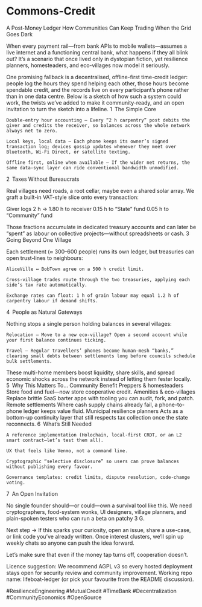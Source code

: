 # Commons-Credit

A Post-Money Ledger
How Communities Can Keep Trading When the Grid Goes Dark

When every payment rail—from bank APIs to mobile wallets—assumes a live internet and a functioning central bank, what happens if they all blink out? It’s a scenario that once lived only in dystopian fiction, yet resilience planners, homesteaders, and eco-villages now model it seriously.

One promising fallback is a decentralised, offline-first time-credit ledger: people log the hours they spend helping each other, those hours become spendable credit, and the records live on every participant’s phone rather than in one data centre.
Below is a sketch of how such a system could work, the twists we’ve added to make it community-ready, and an open invitation to turn the sketch into a lifeline.
1 The Simple Core

    Double-entry hour accounting – Every “2 h carpentry” post debits the giver and credits the receiver, so balances across the whole network always net to zero.

    Local keys, local data – Each phone keeps its owner’s signed transaction log; devices gossip updates whenever they meet over Bluetooth, Wi-Fi Direct, or satellite texting.

    Offline first, online when available – If the wider net returns, the same data-sync layer can ride conventional bandwidth unmodified.

2 Taxes Without Bureaucrats

Real villages need roads, a root cellar, maybe even a shared solar array. We graft a built-in VAT-style slice onto every transaction:

Giver logs 2 h  →
  1.80 h to receiver
  0.15 h to “State” fund
  0.05 h to “Community” fund

Those fractions accumulate in dedicated treasury accounts and can later be “spent” as labour on collective projects—without spreadsheets or cash.
3 Going Beyond One Village

Each settlement (≈ 300–600 people) runs its own ledger, but treasuries can open trust-lines to neighbours:

    AliceVille ↔ BobTown agree on a 500 h credit limit.

    Cross-village trades route through the two treasuries, applying each side’s tax rate automatically.

    Exchange rates can float: 1 h of grain labour may equal 1.2 h of carpentry labour if demand shifts.

4 People as Natural Gateways

Nothing stops a single person holding balances in several villages:

    Relocation – Move to a new eco-village? Open a second account while your first balance continues ticking.

    Travel – Regular travellers’ phones become human-mesh “banks,” clearing small debts between settlements long before councils schedule bulk settlements.

These multi-home members boost liquidity, share skills, and spread economic shocks across the network instead of letting them fester locally.
5 Why This Matters To…
Community	Benefit
Preppers & homesteaders	Store food and fuel—now store cooperative credit.
Amenities & eco-villages	Replace brittle SaaS barter apps with tooling you can audit, fork, and patch.
Remote settlements	Where cash supply chains already fail, a phone-to-phone ledger keeps value fluid.
Municipal resilience planners	Acts as a bottom-up continuity layer that still respects tax collection once the state reconnects.
6 What’s Still Needed

    A reference implementation (Holochain, local-first CRDT, or an L2 smart contract—let’s test them all).

    UX that feels like Venmo, not a command line.

    Cryptographic “selective disclosure” so users can prove balances without publishing every favour.

    Governance templates: credit limits, dispute resolution, code-change voting.

7 An Open Invitation

No single founder should—or could—own a survival tool like this. We need cryptographers, food-system wonks, UI designers, village planners, and plain-spoken testers who can run a beta on patchy 3 G.

Next step → If this sparks your curiosity, open an issue, share a use-case, or link code you’ve already written. Once interest clusters, we’ll spin up weekly chats so anyone can push the idea forward.

Let’s make sure that even if the money tap turns off, cooperation doesn’t.

Licence suggestion: We recommend AGPL v3 so every hosted deployment stays open for security review and community improvement.
Working repo name: lifeboat-ledger (or pick your favourite from the README discussion).

#ResilienceEngineering #MutualCredit #TimeBank #Decentralization #CommunityEconomics #OpenSource
